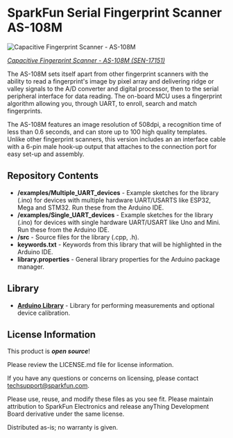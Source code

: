 SparkFun Serial Fingerprint Scanner AS-108M
==========================================================

![Capacitive Fingerprint Scanner - AS-108M](https://cdn.sparkfun.com//assets/parts/1/6/1/3/3/17151-Capacitive_Fingerprint_Scanner_-_AS-108M-01.jpg)

[*Capacitive Fingerprint Scanner - AS-108M (SEN-17151)*](https://www.sparkfun.com/products/17151)

The AS-108M sets itself apart from other fingerprint scanners with the ability to read a fingerprint's image by pixel array and delivering ridge or valley signals to the A/D converter and digital processor, then to the serial peripheral interface for data reading. The on-board MCU uses a fingerprint algorithm allowing you, through UART, to enroll, search and match fingerprints. 

The AS-108M features an image resolution of 508dpi, a recognition time of less than 0.6 seconds, and can store up to 100 high quality templates. Unlike other fingerprint scanners, this version includes an an interface cable with a 6-pin male hook-up output that attaches to the connection port for easy set-up and assembly.

Repository Contents
-------------------

* **/examples/Multiple_UART_devices** - Example sketches for the library (.ino) for devices with multiple hardware UART/USARTS like ESP32, Mega and STM32. Run these from the Arduino IDE. 
* **/examples/Single_UART_devices** - Example sketches for the library (.ino) for devices with single hardware UART/USART like Uno and Mini. Run these from the Arduino IDE. 
* **/src** - Source files for the library (.cpp, .h).
* **keywords.txt** - Keywords from this library that will be highlighted in the Arduino IDE. 
* **library.properties** - General library properties for the Arduino package manager. 

Library
--------------
* **[Arduino Library](https://github.com/sparkfun/Sparkfun_TMF8801_Arduino_Library)** - Library for performing measurements and optional device calibration.

License Information
-------------------

This product is _**open source**_! 

Please review the LICENSE.md file for license information. 

If you have any questions or concerns on licensing, please contact techsupport@sparkfun.com.

Please use, reuse, and modify these files as you see fit. Please maintain attribution to SparkFun Electronics and release anyThing Development Board derivative under the same license.

Distributed as-is; no warranty is given.
